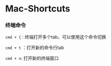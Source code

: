 # Mac-Shortcuts

### 终端命令
`cmd + {` : 终端打开多个tab，可以使用这个命令切换

`cmd + t` ：打开新的命令行tab

`cmd + n`: 打开新的终端窗口
